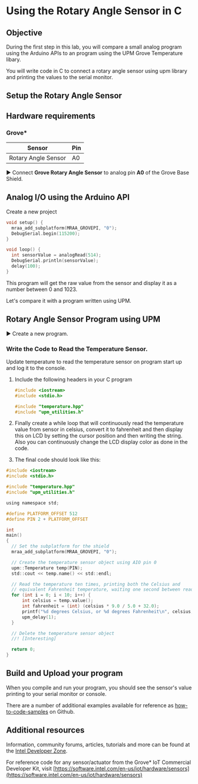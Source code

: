 # Using the Rotary Angle Sensor in C

## Objective

During the first step in this lab, you will compare a small analog program using the Arduino APIs to an program using the UPM Grove Temperature libary.

You will write code in C to connect a rotary angle sensor using upm library and printing the values to the serial monitor.

## Setup the Rotary Angle Sensor
## Hardware requirements

### Grove\*

Sensor | Pin
--- | ---
Rotary Angle Sensor | A0

:arrow_forward: Connect **Grove Rotary Angle Sensor** to analog pin **A0** of the Grove Base Shield.

## Analog I/O using the Arduino API
Create a new project
```c
void setup() {
  mraa_add_subplatform(MRAA_GROVEPI, "0");
  DebugSerial.begin(115200);
}

void loop() {
  int sensorValue = analogRead(514);
  DebugSerial.println(sensorValue);
  delay(100);
}
```

This program will get the raw value from the sensor and display it as a number between 0 and 1023.  

Let's compare it with a program written using UPM.

## Rotary Angle Sensor Program using UPM

:arrow_forward: Create a new program.

### Write the Code to Read the Temperature Sensor.

Update <span class="icon file">temperature</span> to read the temperature sensor on program start up and log it to the console.

1.  Include the following headers in your C program

  	```c
    #include <iostream>
    #include <stdio.h>

    #include "temperature.hpp"
    #include "upm_utilities.h"
    ```

2.  Finally create a while loop that will continuously read the temperature value from sensor in celsius, convert it to fahrenheit and then display this on LCD by setting the cursor position and then writing the string. Also you can continuously change the LCD display color as done in the code.

3.  The final code should look like this:

``` c
#include <iostream>
#include <stdio.h>

#include "temperature.hpp"
#include "upm_utilities.h"

using namespace std;

#define PLATFORM_OFFSET 512
#define PIN 2 + PLATFORM_OFFSET

int
main()
{
  // Set the subplatform for the shield
  mraa_add_subplatform(MRAA_GROVEPI, "0");

  // Create the temperature sensor object using AIO pin 0
  upm::Temperature temp(PIN);
  std::cout << temp.name() << std::endl;

  // Read the temperature ten times, printing both the Celsius and
  // equivalent Fahrenheit temperature, waiting one second between readings
  for (int i = 0; i < 10; i++) {
      int celsius = temp.value();
      int fahrenheit = (int) (celsius * 9.0 / 5.0 + 32.0);
      printf("%d degrees Celsius, or %d degrees Fahrenheit\n", celsius, fahrenheit);
      upm_delay(1);
  }

  // Delete the temperature sensor object
  //! [Interesting]

  return 0;
}
```

## Build and Upload your program
When you compile and run your program, you should see the sensor's value printing to your serial monitor or console.

There are a number of additional examples available for reference as [how-to-code-samples](https://github.com/intel-iot-devkit/how-to-code-samples) on Github.

## Additional resources

Information, community forums, articles, tutorials and more can be found at the [Intel Developer Zone](https://software.intel.com/iot).

For reference code for any sensor/actuator from the Grove* IoT Commercial Developer Kit, visit [https://software.intel.com/en-us/iot/hardware/sensors](https://software.intel.com/en-us/iot/hardware/sensors)
